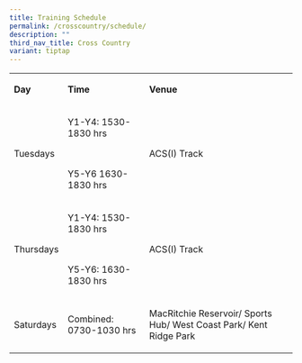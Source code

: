 ```yaml
---
title: Training Schedule
permalink: /crosscountry/schedule/
description: ""
third_nav_title: Cross Country
variant: tiptap
---
```

<table style="minWidth: 75px">
<colgroup>
<col>
<col>
<col>
</colgroup>
<tbody>
<tr>
<td rowspan="1" colspan="1">
<p><strong>Day</strong>
</p>
</td>
<td rowspan="1" colspan="1">
<p><strong>Time</strong>
</p>
</td>
<td rowspan="1" colspan="1">
<p><strong>Venue</strong>
</p>
</td>
</tr>
<tr>
<td rowspan="1" colspan="1">
<p>Tuesdays</p>
</td>
<td rowspan="1" colspan="1">
<p>Y1-Y4: 1530-1830 hrs</p>
<p>&nbsp;</p>
<p>Y5-Y6 1630-1830 hrs</p>
</td>
<td rowspan="1" colspan="1">
<p>ACS(I) Track</p>
</td>
</tr>
<tr>
<td rowspan="1" colspan="1">
<p>Thursdays</p>
</td>
<td rowspan="1" colspan="1">
<p>Y1-Y4: 1530-1830 hrs</p>
<p>&nbsp;</p>
<p>Y5-Y6: 1630-1830 hrs</p>
</td>
<td rowspan="1" colspan="1">
<p>ACS(I) Track</p>
</td>
</tr>
<tr>
<td rowspan="1" colspan="1">
<p>Saturdays</p>
</td>
<td rowspan="1" colspan="1">
<p>Combined: 0730-1030 hrs</p>
</td>
<td rowspan="1" colspan="1">
<p>MacRitchie Reservoir/ Sports Hub/ West Coast Park/ Kent Ridge Park</p>
</td>
</tr>
</tbody>
</table>
<p></p>